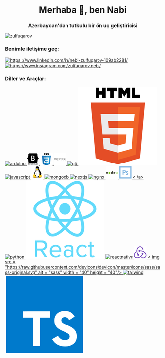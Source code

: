 <h1 align="center">Merhaba 👋, ben Nabi</h1>
<h3 align="center">Azerbaycan'dan tutkulu bir ön uç geliştiricisi</h3>

<p align="left"> <img src=" https://komarev.com/ghpvc/?username=zulfuqarov&label=Profile%20views&color=0e75b6&style=flat" alt="zulfuqarov" /> </p>

<h3 align="left">Benimle iletişime geç:</h3>
<p align = "left">
<a href = "https://linkedin.com/in/https://www.linkedin.com/in/nebi-zulfuqarov-109ab2281/" target = "boş"><img align = "center" src = "https://raw.githubusercontent.com/rahuldkjain/github-profile-readme-generator/master/src/images/icons/Social/linked-in-alt.svg" alt = "https ://www.linkedin.com/in/nebi-zulfuqarov-109ab2281/" height = "30" genişlik = "40" /></a>
<a href = "https://instagram.com/https://www.instagram.com/zulfuqarov.nebi/" target = "blank"><img align = "center" src = "https://raw. githubusercontent.com/rahuldkjain/github-profile-readme-generator/master/src/images/icons/Social/instagram.svg" alt = "https://www.instagram.com/zulfuqarov.nebi/" height = "30 " width="40" /></a>
</p>

<h3 align="left">Diller ve Araçlar:</h3>
<p align = "left"> <a href = "https://www.arduino.cc/" target = "_blank" rel = "noreferrer"> <img src = "https://cdn.worldvectorlogo.com/ logos/arduino-1.svg" alt = "arduino" width = "40" height = "40"/> </a> <a href = "https://getbootstrap.com" target = "_blank" rel = " noreferrer"> <img src = "https://raw.githubusercontent.com/devicons/devicon/master/icons/bootstrap/bootstrap-plain-wordmark.svg" alt = "bootstrap" width = "40" height = "40 "/> </a> <a href = "https://www.w3schools.com/css/" target = "_blank" rel = "noreferrer"> <img src = "https://raw.githubusercontent.com/devicons/devicon/master/icons/css3/css3-original-wordmark.svg" alt = "css3" width = "40" height = "40"/> </a> <a href = "https: //expressjs.com" target = "_blank" rel = "noreferrer"> <img src = "https://raw.githubusercontent.com/devicons/devicon/master/icons/express/express-original-wordmark.svg" alt = "express" width = "40" height = "40"/> </a> <a href = "https://git-scm.com/" target = "_blank" rel = "noreferrer"> <img src = "https://www.vectorlogo.zone/logos/git-scm/git-scm-icon.svg" alt = "git" width = "40" height = "40"/> </a> <a href = "https://www.w3.org/html/" target = "_blank" rel = "noreferrer "> <img src = "https://raw.githubusercontent.com/devicons/devicon/master/icons/html5/html5-original-wordmark.svg" alt = "html5" genişlik = "40" yükseklik = "40" /> </a> <a href = "https://developer.mozilla.org/en-US/docs/Web/JavaScript" target = "_blank" rel = "noreferrer"> <img src = "https:/ /raw.githubusercontent.com/devicons/devicon/master/icons/javascript/javascript-original.svg" alt = "javascript" width = "40" height = "40"/> </a> <a href = "https://www.linux.org/" target = "_blank" rel = "noreferrer"> <img src = "https://raw.githubusercontent.com/devicons/devicon/master/icons/linux/linux-original.svg" alt = "linux" width = "40" yükseklik = "40"/> </ a> <a href = "https://www.mongodb.com/" target = "_blank" rel = "noreferrer"> <img src = "https://raw.githubusercontent.com/devicons/devicon/master/ simgeler/mongodb/mongodb-original-wordmark.svg" alt = "mongodb" width = "40" height = "40"/> </a> <a href = "https://nextjs.org/" target = "_blank" rel = "noreferrer"> <img src = "https://cdn.worldvectorlogo.com/logos/nextjs-2.svg" alt = "nextjs" width = "40" yükseklik = " 40"/> </a> <a href = "https://www.nginx.com" target = "_blank" rel = "noreferrer"> <img src = "https://raw.githubusercontent.com/devicons /devicon/master/icons/nginx/nginx-original.svg" alt = "nginx" width = "40" height = "40"/> </a> <a href = "https://nodejs.org" hedefi ="_blank" rel = "noreferrer"> <img src = "https://raw.githubusercontent.com/devicons/devicon/master/icons/nodejs/nodejs-original-wordmark.svg" alt = "nodejs" width = "40" height = "40"/> </a> <a href = "https://www.photoshop.com/en" target = "_blank" rel = "noreferrer" > <img src = "https://raw.githubusercontent.com/devicons/devicon/master/icons/photoshop/photoshop-line.svg" alt = "photoshop" width = "40" height = "40"/> < /a> <a href = "https://www.python.org" target = "_blank" rel = "noreferrer"> <img src = "https://raw.githubusercontent.com/devicons/devicon/master/ simgeler/python/python-original.svg" alt = "python" width = "40" height = "40"/> </a> <a href = "https://reactjs.org/" target = "_blank" rel = "noreferrer"> <img src = "https://raw.githubusercontent.com/devicons/devicon/master/icons/react/react-original-wordmark.svg" alt = " tepki" genişlik = "40" yükseklik = "40"/> </a> <a href = "https://reactnative.dev/" target = "_blank" rel = "noreferrer"> <img src = "https: //reactnative.dev/img/header_logo.svg" alt = "reactnative" width = "40" height = "40"/> </a> <a href = "https://redux.js.org" target= "_blank" rel = "noreferrer"> <img src = "https://raw.githubusercontent.com/devicons/devicon/master/icons/redux/redux-original.svg" alt = "redux" width = "40" height = "40"/> </a> <a href = "https://sass-lang.com" target = "_blank" rel = "noreferrer"> < img src = "https://raw.githubusercontent.com/devicons/devicon/master/icons/sass/sass-original.svg" alt = "sass" width = "40" height = "40"/> </a > <a href = "https://tailwindcss.com/" target = "_blank" rel = "noreferrer"> <img src = "https://www.vectorlogo.zone/logos/tailwindcss/tailwindcss-icon.svg " alt = "tailwind" width = "40" height = "40"/> </a> <a href = "https://www.typescriptlang.org/" target = "_blank" rel = "noreferrer"> <img src = "https://raw.githubusercontent.com/devicons/devicon/master/icons/typescript/typescript-original.svg" alt = "typescript" genişlik = "40" yükseklik = "40"/> </a> </p>

